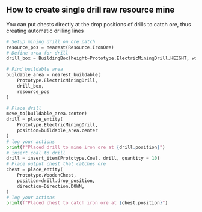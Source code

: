 ## How to create single drill raw resource mine
You can put chests directly at the drop positions of drills to catch ore, thus creating automatic drilling lines
```python
# Setup mining drill on ore patch
resource_pos = nearest(Resource.IronOre)
# Define area for drill
drill_box = BuildingBox(height=Prototype.ElectricMiningDrill.HEIGHT, width=Prototype.ElectricMiningDrill.WIDTH)

# Find buildable area
buildable_area = nearest_buildable(
    Prototype.ElectricMiningDrill,
    drill_box,
    resource_pos
)

# Place drill
move_to(buildable_area.center)
drill = place_entity(
    Prototype.ElectricMiningDrill,
    position=buildable_area.center
)
# log your actions
print(f"Placed drill to mine iron ore at {drill.position}")
# insert coal to drill
drill = insert_item(Prototype.Coal, drill, quantity = 10)
# Place output chest that catches ore
chest = place_entity(
    Prototype.WoodenChest,
    position=drill.drop_position,
    direction=Direction.DOWN,
)
# log your actions
print(f"Placed chest to catch iron ore at {chest.position}")
```